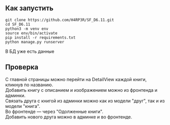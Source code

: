## Как запустить  

```
git clone https://github.com/H4RP3R/SF_D6.11.git
cd SF_D6.11
python3 -m venv env
source env/bin/activate
pip install -r requirements.txt
python manage.py runserver
```
В БД уже есть данные

## Проверка
С главной страницы можно перейти на DetailView каждой книги, кликнув по названию.  
Добавить книгу с описанием и изображением можно из фронтенда и админки.  
Связать друга с книгой из админки можно как из модели "друг", так и из модели "книга".  
Во фронтенде — через "Одолженные книги".  
Добавить нового друга можно в админке и во фронтенде.  
